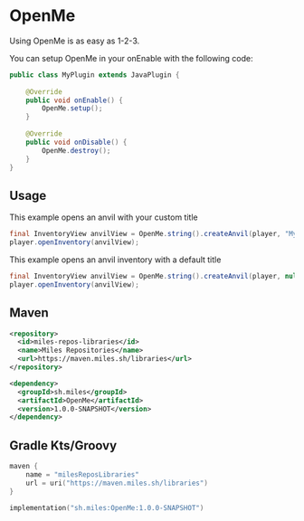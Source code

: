 # OpenMe

Using OpenMe is as easy as 1-2-3.

You can setup OpenMe in your onEnable with the following code:
```java
public class MyPlugin extends JavaPlugin {
    
    @Override
    public void onEnable() {
        OpenMe.setup();
    }
    
    @Override
    public void onDisable() {
        OpenMe.destroy();
    }
}
```

## Usage

This example opens an anvil with your custom title
```java
final InventoryView anvilView = OpenMe.string().createAnvil(player, "My Custom Anvil Name");
player.openInventory(anvilView);
```

This example opens an anvil inventory with a default title
```java
final InventoryView anvilView = OpenMe.string().createAnvil(player, null);
player.openInventory(anvilView);
```

## Maven

```xml
<repository>
  <id>miles-repos-libraries</id>
  <name>Miles Repositories</name>
  <url>https://maven.miles.sh/libraries</url>
</repository>

<dependency>
  <groupId>sh.miles</groupId>
  <artifactId>OpenMe</artifactId>
  <version>1.0.0-SNAPSHOT</version>
</dependency>
```

## Gradle Kts/Groovy

```kotlin
maven {
    name = "milesReposLibraries"
    url = uri("https://maven.miles.sh/libraries")
}

implementation("sh.miles:OpenMe:1.0.0-SNAPSHOT")
```
